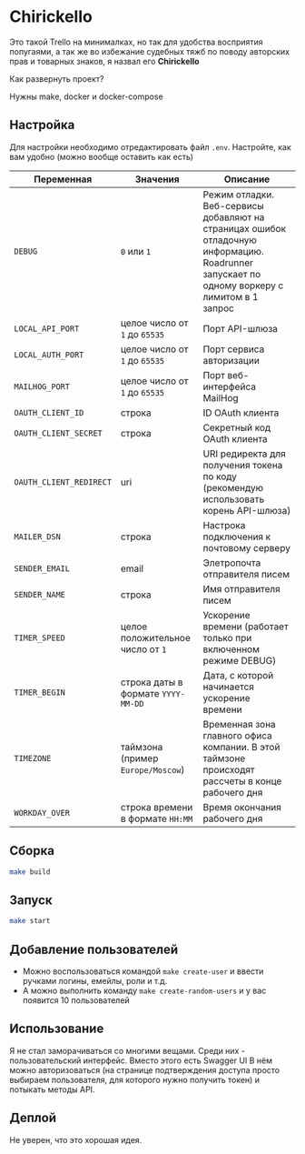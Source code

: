 # Chirickello

Это такой Trello на минималках, но так для удобства восприятия попугаями, а так же во избежание судебных тяжб 
по поводу авторских прав и товарных знаков, я назвал его **Chirickello** 

Как развернуть проект?

Нужны make, docker и docker-compose

## Настройка

Для настройки необходимо отредактировать файл `.env`. Настройте, как вам удобно (можно вообще оставить как есть)

| Переменная              | Значения                           | Описание                                                                                                                                    |
|-------------------------|------------------------------------|---------------------------------------------------------------------------------------------------------------------------------------------|
| `DEBUG`                 | `0` или `1`                        | Режим отладки. Веб-сервисы добавляют на страницах ошибок отладочную информацию. Roadrunner запускает по одному воркеру с лимитом в 1 запрос |
| `LOCAL_API_PORT`        | целое число от `1` до `65535`      | Порт API-шлюза                                                                                                                              |
| `LOCAL_AUTH_PORT`       | целое число от `1` до `65535`      | Порт сервиса авторизации                                                                                                                    |
| `MAILHOG_PORT`          | целое число от `1` до `65535`      | Порт веб-интерфейса MailHog                                                                                                                 |
| `OAUTH_CLIENT_ID`       | строка                             | ID OAuth клиента                                                                                                                            |
| `OAUTH_CLIENT_SECRET`   | строка                             | Секретный код OAuth клиента                                                                                                                 |
| `OAUTH_CLIENT_REDIRECT` | uri                                | URI редиректа для получения токена по коду (рекомендую использовать корень API-шлюза)                                                       |
| `MAILER_DSN`            | строка                             | Настрока подключения к почтовому серверу                                                                                                    |
| `SENDER_EMAIL`          | email                              | Элетропочта отправителя писем                                                                                                               |
| `SENDER_NAME`           | строка                             | Имя отправителя писем                                                                                                                       |
| `TIMER_SPEED`           | целое положительное число от `1`   | Ускорение времени (работает только при включенном режиме DEBUG)                                                                             |
| `TIMER_BEGIN`           | строка даты в формате `YYYY-MM-DD` | Дата, с которой начинается ускорение времени                                                                                                |
| `TIMEZONE`              | таймзона (пример `Europe/Moscow`)  | Временная зона главного офиса компании. В этой таймзоне происходят рассчеты в конце рабочего дня                                            |
| `WORKDAY_OVER`          | строка времени в формате `HH:MM`   | Время окончания рабочего дня                                                                                                                |

## Сборка

```bash
make build
```

## Запуск

```bash
make start
```

## Добавление пользователей

- Можно воспользоваться командой `make create-user` и ввести ручками логины, емейлы, роли и т.д.
- А можно выполнить команду `make create-random-users` и у вас появится 10 пользователей

## Использование

Я не стал заморачиваться со многими вещами. Среди них - пользовательский интерфейс. Вместо этого есть Swagger UI 
В нём можно авторизоваться (на странице подтверждения доступа просто выбираем пользователя, 
для которого нужно получить токен) и потыкать методы API.

## Деплой

Не уверен, что это хорошая идея.
